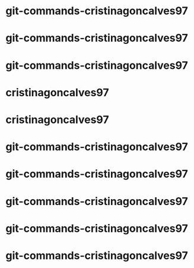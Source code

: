 # git-commands-cristinagoncalves97
# git-commands-cristinagoncalves97
# git-commands-cristinagoncalves97
# cristinagoncalves97
# cristinagoncalves97
# git-commands-cristinagoncalves97
# git-commands-cristinagoncalves97
# git-commands-cristinagoncalves97
# git-commands-cristinagoncalves97
# git-commands-cristinagoncalves97
